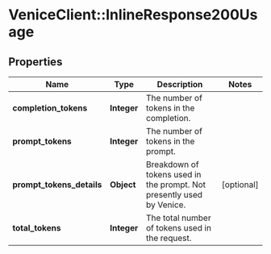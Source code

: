 # VeniceClient::InlineResponse200Usage

## Properties
Name | Type | Description | Notes
------------ | ------------- | ------------- | -------------
**completion_tokens** | **Integer** | The number of tokens in the completion. | 
**prompt_tokens** | **Integer** | The number of tokens in the prompt. | 
**prompt_tokens_details** | **Object** | Breakdown of tokens used in the prompt. Not presently used by Venice. | [optional] 
**total_tokens** | **Integer** | The total number of tokens used in the request. | 

